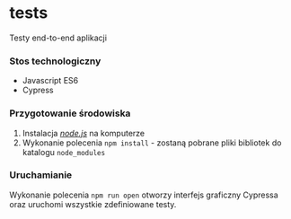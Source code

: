# tests

Testy end-to-end aplikacji

### Stos technologiczny

- Javascript ES6
- Cypress

### Przygotowanie środowiska

1. Instalacja [_node.js_](https://nodejs.org/en/download/) na komputerze
2. Wykonanie polecenia `npm install` - zostaną pobrane pliki bibliotek do katalogu `node_modules`

### Uruchamianie

Wykonanie polecenia `npm run open` otworzy interfejs graficzny Cypressa oraz uruchomi wszystkie zdefiniowane testy.